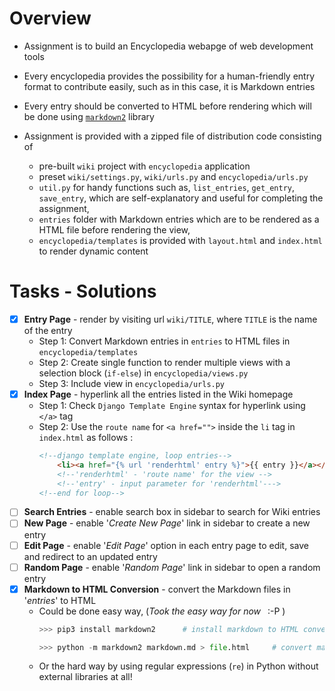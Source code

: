 # Overview
- Assignment is to build an Encyclopedia webapge of web development tools
- Every encyclopedia provides the possibility for a human-friendly entry format to contribute easily, such as in this case, it is Markdown entries
- Every entry should be converted to HTML before rendering which will be done using [`markdown2`](https://github.com/trentm/python-markdown2) library

- Assignment is provided with a zipped file of distribution code consisting of 
    - pre-built `wiki` project with `encyclopedia` application
    - preset `wiki/settings.py`, `wiki/urls.py` and `encyclopedia/urls.py`
    - `util.py` for handy functions such as, `list_entries`, `get_entry`, `save_entry`, which are self-explanatory and useful for completing the assignment,
    - `entries` folder with Markdown entries which are to be rendered as a HTML file before rendering the view,
    - `encyclopedia/templates` is provided with `layout.html` and `index.html` to render dynamic content


# Tasks - Solutions
- [X] **Entry Page** - render by visiting url `wiki/TITLE`, where `TITLE` is the name of the entry
    - Step 1: Convert Markdown entries in `entries` to HTML files in `encyclopedia/templates`
    - Step 2: Create single function to render multiple views with a selection block (`if-else`) in `encyclopedia/views.py`
    - Step 3: Include view in `encyclopedia/urls.py`
- [X] **Index Page** - hyperlink all the entries listed in the Wiki homepage
    - Step 1: Check `Django Template Engine` syntax for hyperlink using `</a>` tag
    - Step 2: Use the `route name` for `<a href="">` inside the `li` tag in `index.html` as follows :
        ```html
        <!--django template engine, loop entries-->
            <li><a href="{% url 'renderhtml' entry %}">{{ entry }}</a></li>
            <!--'renderhtml' - 'route name' for the view -->
            <!--'entry' - input parameter for 'renderhtml'--->
        <!--end for loop-->    
        ```
- [ ] **Search Entries** - enable search box in sidebar to search for Wiki entries
- [ ] **New Page** - enable '*Create New Page*' link in sidebar to create a new entry
- [ ] **Edit Page** - enable '*Edit Page*' option in each entry page to edit, save and redirect to an updated entry
- [ ] **Random Page** - enable '*Random Page*' link in sidebar to open a random entry
- [X] **Markdown to HTML Conversion** - convert the Markdown files in '*entries*' to HTML
    - Could be done easy way, (*Took the easy way for now* &ensp;:-P )
        ```python 
        >>> pip3 install markdown2      # install markdown to HTML converter

        >>> python -m markdown2 markdown.md > file.html     # convert markdown to HTML in CLI
        ```
    - Or the hard way by using regular expressions (`re`) in Python without external libraries at all!


